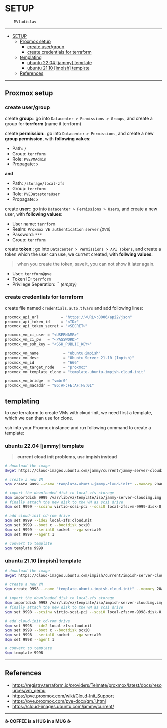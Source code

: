 # SETUP

```sh
    MVladislav
```

---

- [SETUP](#setup)
  - [Proxmox setup](#proxmox-setup)
    - [create user/group](#create-usergroup)
    - [create credentials for terraform](#create-credentials-for-terraform)
  - [templating](#templating)
    - [ubuntu 22.04 [jammy] template](#ubuntu-2204-jammy-template)
    - [ubuntu 21.10 [impish] template](#ubuntu-2110-impish-template)
  - [References](#references)

---

## Proxmox setup

### create user/group

create **group**:: go into `Datacenter > Permissions > Groups`,
and create a group for **terrform** (name it terrform)

create **permission**:: go into `Datacenter > Permissions`,
and create a new **group permission**, with **following values**:

- Path: `/`
- Group: `terrform`
- Role: `PVEVMAdmin`
- Propagate: `x`

**and**

- Path: `/storage/local-zfs`
- Group: `terrform`
- Role: `PVEDatastoreUser`
- Propagate: `x`

create **user**:: go into `Datacenter > Permissions > Users`,
and create a new user, with **following values**:

- User name: `terrform`
- Realm: `Proxmox VE authentication server` _(pve)_
- Password: `***`
- Group: `terrform`

create **token**:: go into `Datacenter > Permissions > API Tokens`,
and create a token which the user can use, we current created, with **follwing values**:

> when you create the token, save it, you can not show it later again.

- User: `terrform@pve`
- Token ID: `terrform`
- Privilege Seperation: `` _(empty)_

### create credentials for terraform

create file named `credentials.auto.tfvars` and add following lines:

```tf
proxmox_api_url          = "https://<URL>:8006/api2/json"
proxmox_api_token_id     = "<ID>"
proxmox_api_token_secret = "<SECRET>"

proxmox_vm_ci_user = "<USERNAME>"
proxmox_vm_ci_pw   = "<PASSWORD>"
proxmox_vm_ssh_key = "<SSH_PUBLIC_KEY>"

proxmox_vm_name           = "ubuntu-impish"
proxmox_vm_desc           = "Ubuntu Server 21.10 (Impish)"
proxmox_vm_id             = "666"
proxmox_vm_target_node    = "proxmox"
proxmox_vm_template_clone = "template-ubuntu-impish-cloud-init"

proxmox_vm_bridge  = "vmbr0"
proxmox_vm_macaddr = "86:AF:FE:AF:FE:01"
```

## templating

to use terraform to create VMs with cloud-init, we need first a template,
which we can than use for clone.

ssh into your Proxmox instance and run following command to create a template:

### ubuntu 22.04 [jammy] template

> **current cloud init problems, use impish instead**

```sh
# download the image
$wget https://cloud-images.ubuntu.com/jammy/current/jammy-server-cloudimg-amd64.img -O /var/lib/vz/template/iso/jammy-server-cloudimg.img

# create a new VM
$qm create 9999 --name "template-ubuntu-jammy-cloud-init" --memory 2048 --net0 virtio,bridge=vmbr0 --cpu cputype=host,flags="+aes;+pdpe1gb" --cores 2 --numa 1

# import the downloaded disk to local-zfs storage
$qm importdisk 9999 /var/lib/vz/template/iso/jammy-server-cloudimg.img local-zfs
# finally attach the new disk to the VM as scsi drive
$qm set 9999 --scsihw virtio-scsi-pci --scsi0 local-zfs:vm-9999-disk-0,ssd=1,discard=on

# add cloud-init cd-rom drive
$qm set 9999 --ide2 local-zfs:cloudinit
$qm set 9999 --boot c --bootdisk scsi0
$qm set 9999 --serial0 socket --vga serial0
$qm set 9999 --agent 1

# convert to template
$qm template 9999
```

### ubuntu 21.10 [impish] template

```sh
# download the image
$wget https://cloud-images.ubuntu.com/impish/current/impish-server-cloudimg-amd64.img -O /var/lib/vz/template/iso/impish-server-cloudimg.img

# create a new VM
$qm create 9998 --name "template-ubuntu-impish-cloud-init" --memory 2048 --net0 virtio,bridge=vmbr0 --cpu cputype=host,flags="+aes;+pdpe1gb" --cores 2 --numa 1

# import the downloaded disk to local-zfs storage
$qm importdisk 9998 /var/lib/vz/template/iso/impish-server-cloudimg.img local-zfs
# finally attach the new disk to the VM as scsi drive
$qm set 9998 --scsihw virtio-scsi-pci --scsi0 local-zfs:vm-9998-disk-0,ssd=1,discard=on

# add cloud-init cd-rom drive
$qm set 9998 --ide2 local-zfs:cloudinit
$qm set 9998 --boot c --bootdisk scsi0
$qm set 9998 --serial0 socket --vga serial0
$qm set 9998 --agent 1

# convert to template
$qm template 9998
```

---

## References

- <https://registry.terraform.io/providers/Telmate/proxmox/latest/docs/resources/vm_qemu>
- <https://pve.proxmox.com/wiki/Cloud-Init_Support>
- <https://pve.proxmox.com/pve-docs/qm.1.html>
- <https://cloud-images.ubuntu.com/jammy/current/>

---

**☕ COFFEE is a HUG in a MUG ☕**
